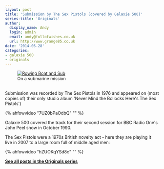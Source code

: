 ```yaml
---
layout: post
title: 'Submission by The Sex Pistols (covered by Galaxie 500)'
series-title: 'Originals'
author:
  display_name: Andy
  login: admin
  email: andy@fullofwishes.co.uk
  url: http://www.grange85.co.uk
date: '2014-05-28'
categories:
- galaxie 500
- originals
---
```

<p><figure class="caption aligncenter"><a href="https://www.flickr.com/photos/keithmarshall/330226254" title="Rowing Boat and Sub by Keith Marshall, on Flickr"><img src="https://media.fullofwishes.co.uk/flickr-downloads/330226254_de6c47ccf8_z.jpg" alt="Rowing Boat and Sub"></a><figcaption class="caption-text">On a submarine mission</figcaption></figure><br />
Submission was recorded by The Sex Pistols in 1976 and appeared on (most copies of) their only studio album 'Never Mind the Bollocks Here's The Sex Pistols')<br />

{% ahfowvideo "7UZ0bPaOdbQ" "" %}

<p>Galaxie 500 covered the track for their second session for BBC Radio One's John Peel show in October 1990.<br />
<p>The Sex Pistols were a 1970s British novelty act - here they are playing it live in 2007 to a large room full of middle aged men:<br />

{% ahfowvideo "hZUOKqYSd8c" "" %}

<p><strong><a href="/category/originals/" title="List: Originals">See all posts in the Originals series</a></strong></p>
